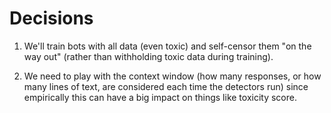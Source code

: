 # Decisions

1. We'll train bots with all data (even toxic) and self-censor them "on the way
   out" (rather than withholding toxic data during training).

1. We need to play with the context window (how many responses, or how many
   lines of text, are considered each time the detectors run) since empirically
   this can have a big impact on things like toxicity score.
